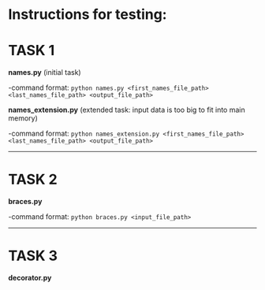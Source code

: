 # Instructions for testing:

# TASK 1

**names.py** (initial task)

-command format: `python names.py <first_names_file_path> <last_names_file_path> <output_file_path>`


**names_extension.py** (extended task: input data is too big to fit into main memory)

-command format: `python names_extension.py <first_names_file_path> <last_names_file_path> <output_file_path>`

---

# TASK 2

**braces.py**

-command format: `python braces.py <input_file_path>`

---

# TASK 3

**decorator.py**

